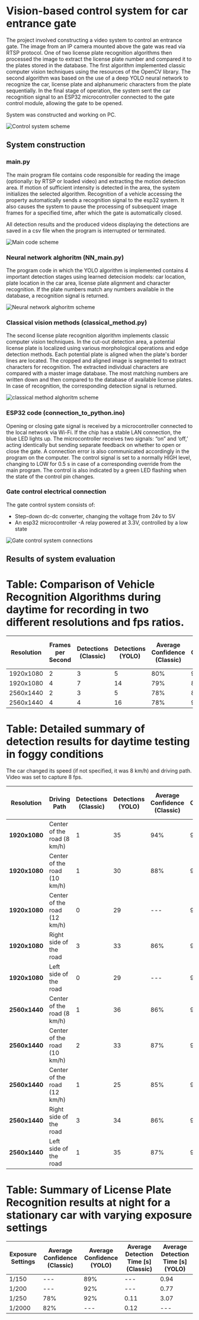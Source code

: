 # Vision-based control system for car entrance gate
 The project involved constructing a video system to control an entrance gate. 
 The image from an IP camera mounted above the gate was read via RTSP protocol. 
 One of two license plate recognition algorithms then processed the image to extract the license plate number and compared it to the plates stored in the database. 
 The first algorithm implemented classic computer vision techniques using the resources of the OpenCV library. 
 The second algorithm was based on the use of a deep YOLO neural network to recognize the car, license plate and alphanumeric characters from the plate sequentially. 
 In the final stage of operation, the system sent the car recognition signal to an ESP32 microcontroller connected to the gate control module, allowing the gate to be opened.

System was constructed and working on PC.

![Control system scheme](images/control_system_scheme.png)

## System construction
### main.py
The main program file contains code responsible for reading the image (optionally: by RTSP or loaded video) and extracting the motion detection area. 
If motion of sufficient intensity is detected in the area, the system initializes the selected algorithm. Recognition of a vehicle accessing the property automatically sends a recognition signal to the esp32 system. 
It also causes the system to pause the processing of subsequent image frames for a specified time, after which the gate is automatically closed.  

All detection results and the produced videos displaying the detections are saved in a csv file when the program is interrupted or terminated.

![Main code scheme](images/main_scheme.png)

### Neural network alghoritm (NN_main.py)
The program code in which the YOLO algorithm is implemented contains 4 important detection stages using learned detecision models: car location, plate location in the car area, license plate alignment and character recognition. 
If the plate numbers match any numbers available in the database, a recognition signal is returned.

![Neural network alghoritm scheme](images/YOLO_scheme.png)

### Classical vision methods (classical_method.py)
The second license plate recognition algorithm implements classic computer vision techniques. 
In the cut-out detection area, a potential license plate is localized using various morphological operations and edge detection methods. 
Each potential plate is aligned when the plate's border lines are located. 
The cropped and aligned image is segmented to extract characters for recognition.
The extracted individual characters are compared with a master image database. 
The most matching numbers are written down and then compared to the database of available license plates. 
In case of recognition, the corresponding detection signal is returned.

![classical method alghoritm scheme](images/classical_method_scheme.png)

### ESP32 code (connection_to_python.ino)
Opening or closing gate signal is received by a microcontroller connected to the local network via Wi-Fi. If the chip has a stable LAN connection, the blue LED lights up. 
The microcontroller receives two signals: “on” and ‘off,’ acting identically but sending separate feedback on whether to open or close the gate.
A connection error is also communicated accordingly in the program on the computer. 
The control signal is set to a normally HIGH level, changing to LOW for 0.5 s in case of a corresponding override from the main program. 
The control is also indicated by a green LED flashing when the state of the control pin changes.

### Gate control electrical connection
The gate control system consists of:
- Step-down dc-dc converter, changing the voltage from 24v to 5V
- An esp32 microcontroller
 -A relay powered at 3.3V, controlled by a low state

![Gate control system connections](images/gate_connections_scheme.png)

## Results of system evaluation

# Table: Comparison of Vehicle Recognition Algorithms during daytime for recording in two different resolutions and fps ratios.
| **Resolution** | **Frames per Second** | **Detections (Classic)** | **Detections (YOLO)** | **Average Confidence (Classic)** | **Average Confidence (YOLO)** | **Average Detection Time [s] (Classic)** | **Average Detection Time [s] (YOLO)** |
|----------------|------------------------|---------------------------|------------------------|-----------------------------------|--------------------------------|------------------------------------------|---------------------------------------|
| 1920x1080      | 2                      | 3                         | 5                      | 80%                              | 90%                            | 0.09                                     | 0.59                                  |
| 1920x1080      | 4                      | 7                         | 14                     | 79%                              | 88%                            | 0.12                                     | 0.46                                  |
| 2560x1440      | 2                      | 3                         | 5                      | 78%                              | 89%                            | 0.19                                     | 0.44                                  |
| 2560x1440      | 4                      | 4                         | 16                     | 78%                              | 90%                            | 0.19                                     | 0.46                                  |


# Table: Detailed summary of detection results for daytime testing in foggy conditions
The car changed its speed (if not specified, it was 8 km/h) and driving path.
Video was set to capture 8 fps.

| **Resolution** | **Driving Path**                | **Detections (Classic)** | **Detections (YOLO)** | **Average Confidence (Classic)** | **Average Confidence (YOLO)** | **Average Detection Time [s] (Classic)** | **Average Detection Time [s] (YOLO)** |
|----------------|---------------------------------|---------------------------|------------------------|-----------------------------------|--------------------------------|------------------------------------------|---------------------------------------|
| **1920x1080**  | Center of the road (8 km/h)     | 1                         | 35                     | 94%                               | 92%                            | 0.05                                     | 0.49                                  |
| **1920x1080**  | Center of the road (10 km/h)    | 1                         | 30                     | 88%                               | 91%                            | 0.08                                     | 0.48                                  |
| **1920x1080**  | Center of the road (12 km/h)    | 0                         | 29                     | ---                               | 91%                            | ---                                      | 0.49                                  |
| **1920x1080**  | Right side of the road          | 3                         | 33                     | 86%                               | 92%                            | 0.07                                     | 0.46                                  |
| **1920x1080**  | Left side of the road           | 0                         | 29                     | ---                               | 92%                            | ---                                      | 0.60                                  |
| **2560x1440**  | Center of the road (8 km/h)     | 1                         | 36                     | 86%                               | 92%                            | 0.19                                     | 0.50                                  |
| **2560x1440**  | Center of the road (10 km/h)    | 2                         | 33                     | 87%                               | 92%                            | 0.09                                     | 0.49                                  |
| **2560x1440**  | Center of the road (12 km/h)    | 1                         | 25                     | 85%                               | 92%                            | 0.08                                     | 0.48                                  |
| **2560x1440**  | Right side of the road          | 3                         | 34                     | 86%                               | 92%                            | 0.08                                     | 0.47                                  |
| **2560x1440**  | Left side of the road           | 1                         | 35                     | 87%                               | 92%                            | 0.08                                     | 0.47                                  |



# Table: Summary of License Plate Recognition results at night for a stationary car with varying exposure settings
| **Exposure Settings** | **Average Confidence (Classic)** | **Average Confidence (YOLO)** | **Average Detection Time [s] (Classic)** | **Average Detection Time [s] (YOLO)** |
|------------------------|----------------------------------|--------------------------------|-------------------------------------------|----------------------------------------|
| 1/150                 | ---                              | 89%                            | ---                                       | 0.94                                   |
| 1/200                 | ---                              | 92%                            | ---                                       | 0.77                                   |
| 1/250                 | 78%                              | 92%                            | 0.11                                      | 3.07                                   |
| 1/2000                | 82%                              | ---                            | 0.12                                      | ---                                    |
